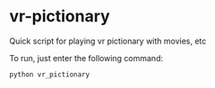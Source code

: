 # vr-pictionary
Quick script for playing vr pictionary with movies, etc

To run, just enter the following command:

`python vr_pictionary`
